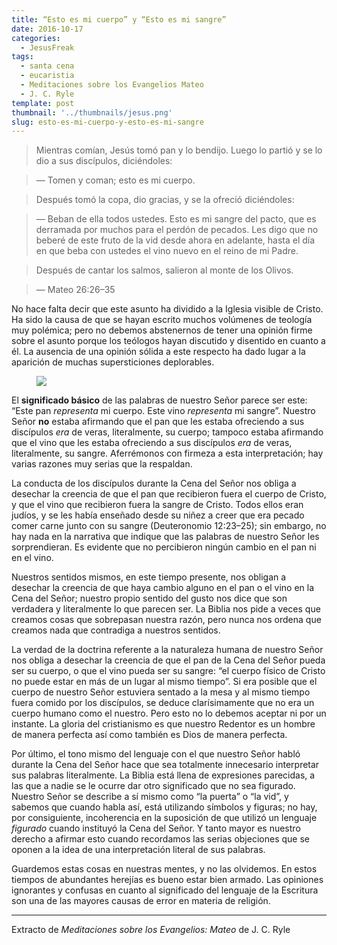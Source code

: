 ```yaml
---
title: “Esto es mi cuerpo” y “Esto es mi sangre”
date: 2016-10-17
categories:
  - JesusFreak
tags:
  - santa cena
  - eucaristia
  - Meditaciones sobre los Evangelios Mateo
  - J. C. Ryle
template: post
thumbnail: '../thumbnails/jesus.png'
slug: esto-es-mi-cuerpo-y-esto-es-mi-sangre
---
```


> Mientras comían, Jesús tomó pan y lo bendijo. Luego lo partió y se lo dio a sus discípulos, diciéndoles:

> — Tomen y coman; esto es mi cuerpo.

> Después tomó la copa, dio gracias, y se la ofreció diciéndoles:

> — Beban de ella todos ustedes. Esto es mi sangre del pacto, que es derramada por muchos para el perdón de pecados. Les digo que no beberé de este fruto de la vid desde ahora en adelante, hasta el día en que beba con ustedes el vino nuevo en el reino de mi Padre.

> Después de cantar los salmos, salieron al monte de los Olivos.

> — Mateo 26:26–35

No hace falta decir que este asunto ha dividido a la Iglesia visible de Cristo. Ha sido la causa de que se hayan escrito muchos volúmenes de teología muy polémica; pero no debemos abstenernos de tener una opinión firme sobre el asunto porque los teólogos hayan discutido y disentido en cuanto a él. La ausencia de una opinión sólida a este respecto ha dado lugar a la aparición de muchas supersticiones deplorables.

<figure>

![](https://cdn-images-1.medium.com/max/600/1*KqP7LGptC9PDpaNNzcATuA.png)

</figure>

El **significado básico** de las palabras de nuestro Señor parece ser este: “Este pan *representa* mi cuerpo. Este vino *representa* mi sangre”. Nuestro Señor **no** estaba afirmando que el pan que les estaba ofreciendo a sus discípulos *era* de veras, literalmente, su cuerpo; tampoco estaba afirmando que el vino que les estaba ofreciendo a sus discípulos *era* de veras, literalmente, su sangre. Aferrémonos con firmeza a esta interpretación; hay varias razones muy serias que la respaldan.

La conducta de los discípulos durante la Cena del Señor nos obliga a desechar la creencia de que el pan que recibieron fuera el cuerpo de Cristo, y que el vino que recibieron fuera la sangre de Cristo. Todos ellos eran judíos, y se les había enseñado desde su niñez a creer que era pecado comer carne junto con su sangre (Deuteronomio 12:23–25); sin embargo, no hay nada en la narrativa que indique que las palabras de nuestro Señor les sorprendieran. Es evidente que no percibieron ningún cambio en el pan ni en el vino.

Nuestros sentidos mismos, en este tiempo presente, nos obligan a desechar la creencia de que haya cambio alguno en el pan o el vino en la Cena del Señor; nuestro propio sentido del gusto nos dice que son verdadera y literalmente lo que parecen ser. La Biblia nos pide a veces que creamos cosas que sobrepasan nuestra razón, pero nunca nos ordena que creamos nada que contradiga a nuestros sentidos.

La verdad de la doctrina referente a la naturaleza humana de nuestro Señor nos obliga a desechar la creencia de que el pan de la Cena del Señor pueda ser su cuerpo, o que el vino pueda ser su sangre: “el cuerpo físico de Cristo no puede estar en más de un lugar al mismo tiempo”. Si era posible que el cuerpo de nuestro Señor estuviera sentado a la mesa y al mismo tiempo fuera comido por los discípulos, se deduce clarísimamente que no era un cuerpo humano como el nuestro. Pero esto no lo debemos aceptar ni por un instante. La gloria del cristianismo es que nuestro Redentor es un hombre de manera perfecta así como también es Dios de manera perfecta.

Por último, el tono mismo del lenguaje con el que nuestro Señor habló durante la Cena del Señor hace que sea totalmente innecesario interpretar sus palabras literalmente. La Biblia está llena de expresiones parecidas, a las que a nadie se le ocurre dar otro significado que no sea figurado. Nuestro Señor se describe a sí mismo como “la puerta” o “la vid”, y sabemos que cuando habla así, está utilizando símbolos y figuras; no hay, por consiguiente, incoherencia en la suposición de que utilizó un lenguaje *figurado* cuando instituyó la Cena del Señor. Y tanto mayor es nuestro derecho a afirmar esto cuando recordamos las serias objeciones que se oponen a la idea de una interpretación literal de sus palabras.

Guardemos estas cosas en nuestras mentes, y no las olvidemos. En estos tiempos de abundantes herejías es bueno estar bien armado. Las opiniones ignorantes y confusas en cuanto al significado del lenguaje de la Escritura son una de las mayores causas de error en materia de religión.

* * *

Extracto de *Meditaciones sobre los Evangelios: Mateo* de J. C. Ryle
